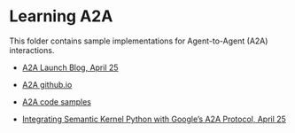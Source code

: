 # Learning A2A

This folder contains sample implementations for Agent-to-Agent (A2A) interactions.

- [A2A Launch Blog, April 25](https://developers.googleblog.com/en/a2a-a-new-era-of-agent-interoperability/)
- [A2A github.io](https://google-a2a.github.io/A2A/latest/)
- [A2A code samples](https://github.com/google-a2a/A2A)

- [Integrating Semantic Kernel Python with Google’s A2A Protocol, April 25](https://devblogs.microsoft.com/foundry/semantic-kernel-a2a-integration/)

